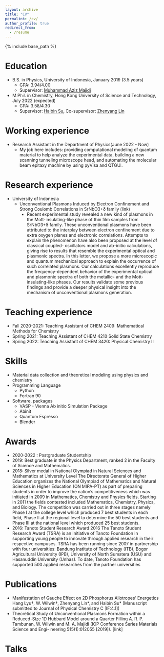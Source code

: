 ```yaml
---
layout: archive
title: "CV"
permalink: /cv/
author_profile: true
redirect_from:
  - /resume
---
```


{% include base_path %}

Education
======
* B.S. in Physics, University of Indonesia, January 2019 (3.5 years)
  * GPA: 3.94/4.00 
  * Supervisor: <a href="https://physics.ui.ac.id/aziz-majidi/">Muhammad Aziz Majidi</a> 
* M.Phil. in Chemistry, Hong Kong University of Science and Technology, July 2022 (expected)
  * GPA: 3.58/4.30
  * Supervisor: <a href="https://facultyprofiles.hkust.edu.hk/profiles.php?profile=haibin-su-haibinsu">Haibin Su</a>, Co-supervisor: <a href="https://facultyprofiles.hkust.edu.hk/profiles.php?profile=zhenyang-lin-chzlin">Zhenyang Lin</a>

Working experience
======
* Research Assistant in the Department of Physics(June 2022 - Now)
  * My job here includes: providing computational modeling of quantum material to help analyze the experimental data, building a new scanning tunneling microscope head, and automating the molecular beam epitaxy machine by using pyVisa and QTGUI.

Research experience
======
* University of Indonesia
  * Unconventional Plasmons Induced by Electron Confinement and Strong Coulomb Correlations in SrNbO3+δ family (link)
    * Recent experimental study revealed a new kind of plasmons in the Mott-insulating-like phase of thin film samples from SrNbO3+δ family. These unconventional plasmons have been attributed to the interplay between electron confinement due to extra oxygen planes and electronic correlations. Attempts to explain the phenomenon have also been proposed at the level of classical coupled- oscillators model and ab-initio calculations, giving rise to results that resemble the experimental optical and plasmonic spectra. In this letter, we propose a more microscopic and quantum mechanical approach to explain the occurrence of such correlated plasmons. Our calculations excellently reproduce the frequency-dependent behavior of the experimental optical and plasmonic spectra of both the metallic- and the Mott-insulating-like phases. Our results validate some previous findings and provide a deeper physical insight into the mechanism of unconventional plasmons generation.


Teaching experience
======
* Fall 2020-2021: Teaching Assistant of CHEM 2409: Mathematical Methods for Chemistry
* Spring 2021: Teaching Assistant of CHEM 4210 Solid State Chemistry
* Spring 2022: Teaching Assistant of CHEM 3420: Physical Chemistry II
  
Skills
======
* Material data collection and theoretical modeling using physics and chemistry
* Programming Language
  * Python
  * Fortran 90
* Software, packages
  * VASP - Vienna Ab initio Simulation Package
  * Abinit
  * Quantum Espresso
  * Blender
 
Awards
======
* 2020-2022 : Postgraduate Studentship
* 2019: Best graduate in the Physics Department, ranked 2 in the Faculty of Science and Mathematics.
* 2018: Silver medal in  National Olympiad in Natural Sciences and Mathematics at University Level
  The Directorate General of Higher Education organizes the National Olympiad of Mathematics and Natural Sciences in Higher Education (ON MIPA-PT) as part of preparing students in order to improve the nation’s competitiveness which was initiated in 2009 in Mathematics, Chemistry and Physics fields. Starting in 2011 the fields contested included Mathematics, Chemistry, Physics, and Biology. The competition was carried out in three stages namely Phase I at the college level which produced 7 best students in each field, Phase II at the regional level to determine the 50 best students and Phase III at the national level which produced 25 best students. 
* 2016: Tanoto Student Research Award 2016
  The Tanoto Student Research Award (TSRA) is an initiative of Tanoto Foundation in supporting young people to innovate through applied research in their respective campuses. TSRA has been running since 2007 in partnership with four universities: Bandung Institute of Technology (ITB), Bogor Agricultural University (IPB), University of North Sumatera (USU) and Hasanuddin University (Unhas). To date, Tanoto Foundation has supported 500 applied researches from the partner universities.

Publications
======
 * Manifestation of Gauche Effect on 2D Phosphorus Allotropes’ Energetics 
   Hang Lyu†, W. Wilwin†, Zhenyang Lin*, and Haibin Su*
   (Manuscript submitted to Journal of Physical Chemistry C [IF:4.1])
 * Theoretical Study of Unconventional Plasmons Formation within a Reduced-Size 1D Hubbard Model around a Quarter Filling
    A. R. P. Tambunan, W. Wilwin and M. A. Majidi 
    (IOP Conference Series Materials Science and Engi- neering 515(1):012055 [2019]). [link]
    
Talks
======

  

